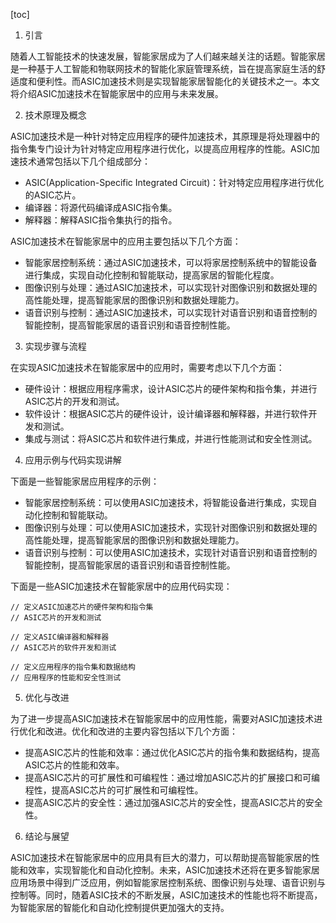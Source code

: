 
[toc]                    
                
                
1. 引言

随着人工智能技术的快速发展，智能家居成为了人们越来越关注的话题。智能家居是一种基于人工智能和物联网技术的智能化家庭管理系统，旨在提高家庭生活的舒适度和便利性。而ASIC加速技术则是实现智能家居智能化的关键技术之一。本文将介绍ASIC加速技术在智能家居中的应用与未来发展。

2. 技术原理及概念

ASIC加速技术是一种针对特定应用程序的硬件加速技术，其原理是将处理器中的指令集专门设计为针对特定应用程序进行优化，以提高应用程序的性能。ASIC加速技术通常包括以下几个组成部分：

- ASIC(Application-Specific Integrated Circuit)：针对特定应用程序进行优化的ASIC芯片。
- 编译器：将源代码编译成ASIC指令集。
- 解释器：解释ASIC指令集执行的指令。

ASIC加速技术在智能家居中的应用主要包括以下几个方面：

- 智能家居控制系统：通过ASIC加速技术，可以将家居控制系统中的智能设备进行集成，实现自动化控制和智能联动，提高家居的智能化程度。
- 图像识别与处理：通过ASIC加速技术，可以实现针对图像识别和数据处理的高性能处理，提高智能家居的图像识别和数据处理能力。
- 语音识别与控制：通过ASIC加速技术，可以实现针对语音识别和语音控制的智能控制，提高智能家居的语音识别和语音控制性能。

3. 实现步骤与流程

在实现ASIC加速技术在智能家居中的应用时，需要考虑以下几个方面：

- 硬件设计：根据应用程序需求，设计ASIC芯片的硬件架构和指令集，并进行ASIC芯片的开发和测试。
- 软件设计：根据ASIC芯片的硬件设计，设计编译器和解释器，并进行软件开发和测试。
- 集成与测试：将ASIC芯片和软件进行集成，并进行性能测试和安全性测试。

4. 应用示例与代码实现讲解

下面是一些智能家居应用程序的示例：

- 智能家居控制系统：可以使用ASIC加速技术，将智能设备进行集成，实现自动化控制和智能联动。
- 图像识别与处理：可以使用ASIC加速技术，实现针对图像识别和数据处理的高性能处理，提高智能家居的图像识别和数据处理能力。
- 语音识别与控制：可以使用ASIC加速技术，实现针对语音识别和语音控制的智能控制，提高智能家居的语音识别和语音控制性能。

下面是一些ASIC加速技术在智能家居中的应用代码实现：

```
// 定义ASIC加速芯片的硬件架构和指令集
// ASIC芯片的开发和测试

// 定义ASIC编译器和解释器
// ASIC芯片的软件开发和测试

// 定义应用程序的指令集和数据结构
// 应用程序的性能和安全性测试
```

5. 优化与改进

为了进一步提高ASIC加速技术在智能家居中的应用性能，需要对ASIC加速技术进行优化和改进。优化和改进的主要内容包括以下几个方面：

- 提高ASIC芯片的性能和效率：通过优化ASIC芯片的指令集和数据结构，提高ASIC芯片的性能和效率。
- 提高ASIC芯片的可扩展性和可编程性：通过增加ASIC芯片的扩展接口和可编程性，提高ASIC芯片的可扩展性和可编程性。
- 提高ASIC芯片的安全性：通过加强ASIC芯片的安全性，提高ASIC芯片的安全性。

6. 结论与展望

ASIC加速技术在智能家居中的应用具有巨大的潜力，可以帮助提高智能家居的性能和效率，实现智能化和自动化控制。未来，ASIC加速技术还将在更多智能家居应用场景中得到广泛应用，例如智能家居控制系统、图像识别与处理、语音识别与控制等。同时，随着ASIC技术的不断发展，ASIC加速技术的性能也将不断提高，为智能家居的智能化和自动化控制提供更加强大的支持。

